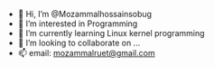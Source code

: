 - 👋 Hi, I’m @Mozammalhossainsobug
- 👀 I’m interested in Programming
- 🌱 I’m currently learning Linux kernel programming
- 💞️ I’m looking to collaborate on ...
- 📫 email: mozammalruet@gmail.com

<!---
Mozammalhossainsobug/Mozammalhossainsobug is a ✨ special ✨ repository because its `README.md` (this file) appears on your GitHub profile.
You can click the Preview link to take a look at your changes.
--->
